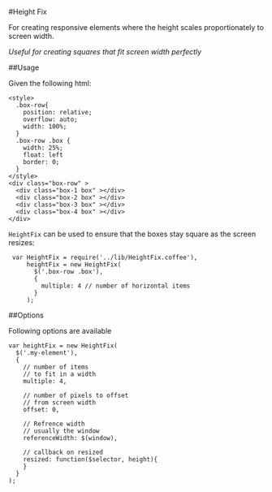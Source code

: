 #Height Fix

For creating responsive elements where the height
scales proportionately to screen width.

*Useful for creating squares that fit screen width perfectly*

##Usage

Given the following html:

    <style>
      .box-row{
        position: relative;
        overflow: auto;
        width: 100%;
      }
      .box-row .box {
        width: 25%;
        float: left
        border: 0;
      }
    </style>
    <div class="box-row" >
      <div class="box-1 box" ></div>
      <div class="box-2 box" ></div>
      <div class="box-3 box" ></div>
      <div class="box-4 box" ></div>
    </div>

`HeightFix` can be used to ensure that the boxes
stay square as the screen resizes:

     var HeightFix = require('../lib/HeightFix.coffee'),
         heightFix = new HeightFix(
           $('.box-row .box'),
           {
             multiple: 4 // number of horizontal items
           }
         );


##Options

Following options are available

    var heightFix = new HeightFix(
      $('.my-element'),
      {
        // number of items
        // to fit in a width
        multiple: 4,

        // number of pixels to offset
        // from screen width
        offset: 0,

        // Refrence width
        // usually the window
        referenceWidth: $(window),

        // callback on resized
        resized: function($selector, height){
        }
      }
    );


